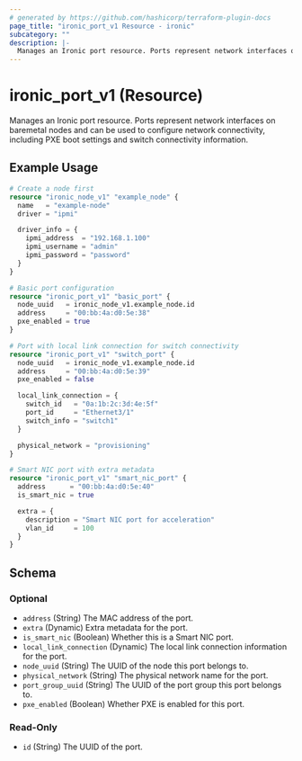```yaml
---
# generated by https://github.com/hashicorp/terraform-plugin-docs
page_title: "ironic_port_v1 Resource - ironic"
subcategory: ""
description: |-
  Manages an Ironic port resource. Ports represent network interfaces on baremetal nodes and can be used to configure network connectivity, including PXE boot settings and switch connectivity information.
---
```


# ironic_port_v1 (Resource)

Manages an Ironic port resource. Ports represent network interfaces on baremetal nodes and can be used to configure network connectivity, including PXE boot settings and switch connectivity information.

## Example Usage

```terraform
# Create a node first
resource "ironic_node_v1" "example_node" {
  name   = "example-node"
  driver = "ipmi"

  driver_info = {
    ipmi_address  = "192.168.1.100"
    ipmi_username = "admin"
    ipmi_password = "password"
  }
}

# Basic port configuration
resource "ironic_port_v1" "basic_port" {
  node_uuid   = ironic_node_v1.example_node.id
  address     = "00:bb:4a:d0:5e:38"
  pxe_enabled = true
}

# Port with local link connection for switch connectivity
resource "ironic_port_v1" "switch_port" {
  node_uuid   = ironic_node_v1.example_node.id
  address     = "00:bb:4a:d0:5e:39"
  pxe_enabled = false

  local_link_connection = {
    switch_id   = "0a:1b:2c:3d:4e:5f"
    port_id     = "Ethernet3/1"
    switch_info = "switch1"
  }

  physical_network = "provisioning"
}

# Smart NIC port with extra metadata
resource "ironic_port_v1" "smart_nic_port" {
  address      = "00:bb:4a:d0:5e:40"
  is_smart_nic = true

  extra = {
    description = "Smart NIC port for acceleration"
    vlan_id     = 100
  }
}
```

<!-- schema generated by tfplugindocs -->
## Schema

### Optional

- `address` (String) The MAC address of the port.
- `extra` (Dynamic) Extra metadata for the port.
- `is_smart_nic` (Boolean) Whether this is a Smart NIC port.
- `local_link_connection` (Dynamic) The local link connection information for the port.
- `node_uuid` (String) The UUID of the node this port belongs to.
- `physical_network` (String) The physical network name for the port.
- `port_group_uuid` (String) The UUID of the port group this port belongs to.
- `pxe_enabled` (Boolean) Whether PXE is enabled for this port.

### Read-Only

- `id` (String) The UUID of the port.
